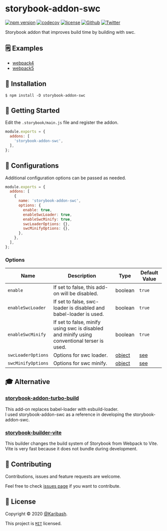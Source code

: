 # storybook-addon-swc

[![npm version](https://badge.fury.io/js/storybook-addon-swc.svg)](https://badge.fury.io/js/storybook-addon-swc)
[![codecov](https://codecov.io/gh/Karibash/storybook-addon-swc/branch/main/graph/badge.svg)](https://codecov.io/gh/Karibash/storybook-addon-swc)
[![license](https://img.shields.io/npm/l/storybook-addon-swc.svg)](https://img.shields.io/npm/l/storybook-addon-swc)
[![Github](https://img.shields.io/github/followers/Karibash?label=Follow&logo=github&style=social)](https://github.com/Karibash?tab=followers)
[![Twitter](https://img.shields.io/twitter/follow/Karibash?label=Follow&style=social)](https://twitter.com/intent/follow?screen_name=Karibash)

Storybook addon that improves build time by building with swc.

## 🗒 Examples

- [webpack4](examples/webpack4)
- [webpack5](examples/webpack5)

## 🚀 Installation

```
$ npm install -D storybook-addon-swc
```

## 👏 Getting Started

Edit the `.storybook/main.js` file and register the addon.

```js
module.exports = {
  addons: [
    'storybook-addon-swc',
  ],
};
```

## 🔧 Configurations

Additional configuration options can be passed as needed.

```js
module.exports = {
  addons: [
    {
      name: 'storybook-addon-swc',
      options: {
        enable: true,
        enableSwcLoader: true,
        enableSwcMinify: true,
        swcLoaderOptions: {},
        swcMinifyOptions: {},
      },
    },
  ],
};
```

### Options

| Name               | Description                                                                                 | Type                                                     | Default Value                                                                           |
|--------------------|---------------------------------------------------------------------------------------------|----------------------------------------------------------|-----------------------------------------------------------------------------------------|
| `enable`           | If set to false, this add-on will be disabled.                                              | boolean                                                  | `true`                                                                                  |
| `enableSwcLoader`  | If set to false, swc-loader is disabled and babel-loader is used.                           | boolean                                                  | `true`                                                                                  |
| `enableSwcMinify`  | If set to false, minify using swc is disabled and minify using conventional terser is used. | boolean                                                  | `true`                                                                                  |
| `swcLoaderOptions` | Options for swc loader.                                                                     | [object](https://swc.rs/docs/configuration/compilation)  | [see](https://github.com/Karibash/storybook-addon-swc/blob/master/src/index.ts#L19-L32) |
| `swcMinifyOptions` | Options for swc minify.                                                                     | [object](https://swc.rs/docs/configuration/minification) | [see](https://github.com/Karibash/storybook-addon-swc/blob/master/src/index.ts#L33-L37) |

## 🎓 Alternative

### [storybook-addon-turbo-build](https://github.com/pocka/storybook-addon-turbo-build)

This add-on replaces babel-loader with esbuild-loader.  
I used storybook-addon-swc as a reference in developing the storybook-addon-swc.

### [storybook-builder-vite](https://github.com/eirslett/storybook-builder-vite)

This builder changes the build system of Storybook from Webpack to Vite.  
Vite is very fast because it does not bundle during development.

## 🤝 Contributing

Contributions, issues and feature requests are welcome.

Feel free to check [issues page](https://github.com/Karibash/storybook-addon-swc/issues) if you want to contribute.

## 📝 License

Copyright © 2020 [@Karibash](https://twitter.com/karibash).

This project is [```MIT```](https://github.com/Karibash/storybook-addon-swc/blob/master/LICENSE) licensed.
